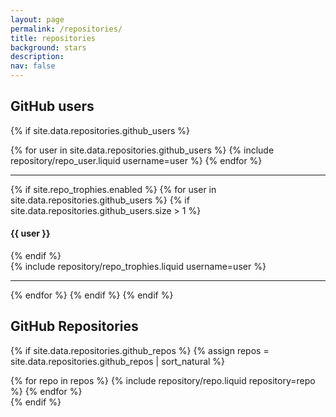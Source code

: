 ```yaml
---
layout: page
permalink: /repositories/
title: repositories
background: stars
description:
nav: false
---
```


## GitHub users

{% if site.data.repositories.github_users %}

<div class="repositories d-flex flex-wrap flex-md-row flex-column justify-content-between align-items-center">
  {% for user in site.data.repositories.github_users %}
    {% include repository/repo_user.liquid username=user %}
  {% endfor %}
</div>

---

{% if site.repo_trophies.enabled %}
{% for user in site.data.repositories.github_users %}
{% if site.data.repositories.github_users.size > 1 %}

  <h4>{{ user }}</h4>
  {% endif %}
  <div class="repositories d-flex flex-wrap flex-md-row flex-column justify-content-between align-items-center">
  {% include repository/repo_trophies.liquid username=user %}
  </div>

---

{% endfor %}
{% endif %}
{% endif %}

## GitHub Repositories

{% if site.data.repositories.github_repos %}
{% assign repos = site.data.repositories.github_repos | sort_natural %}
<div class="repositories d-flex flex-wrap flex-md-row flex-column justify-content-between align-items-center">
  {% for repo in repos %}
    {% include repository/repo.liquid repository=repo %}
  {% endfor %}
</div>
{% endif %}
